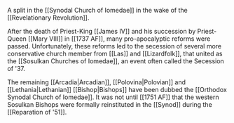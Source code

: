 A split in the [[Synodal Church of Iomedae]] in the wake of the [[Revelationary Revolution]].

After the death of Priest-King [[James IV]] and his succession by Priest-Queen [[Mary VIII]] in [[1737 AF]], many pro-apocalyptic reforms were passed. Unfortunately, these reforms led to the secession of several more conservative church member from [[Las]] and [[Lizardfolk]], that united as the [[Sosulkan Churches of Iomedae]], an event often called the Secession of '37. 

The remaining [[Arcadia|Arcadian]], [[Polovina|Polovian]]  and [[Lethania|Lethanian]] [[Bishop|Bishops]] have been dubbed the [[Orthodox Synodal Church of Iomedae]].  It was not until [[1751 AF]] that the western Sosulkan Bishops were formally reinstituted in the [[Synod]] during the [[Reparation of '51]].